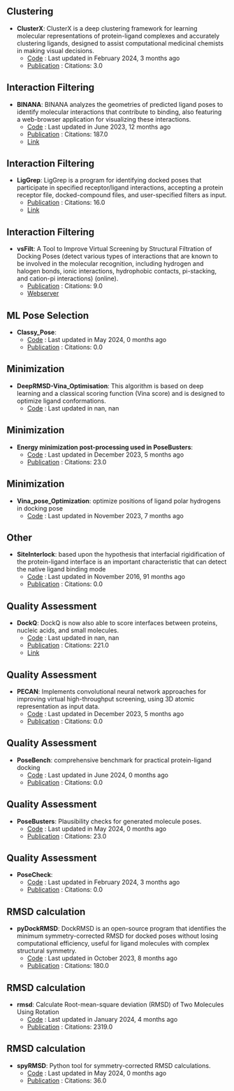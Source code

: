 ## **Clustering**
- **ClusterX**: ClusterX is a deep clustering framework for learning molecular representations of protein-ligand complexes and accurately clustering ligands, designed to assist computational medicinal chemists in making visual decisions.
	- [Code](https://github.com/ChenSikang/ClusterX) : Last updated in February 2024, 3 months ago
	- [Publication](https://doi.org/10.1093/bib/bbad126) : Citations: 3.0

## Interaction Filtering
- **BINANA**: BINANA analyzes the geometries of predicted ligand poses to identify molecular interactions that contribute to binding, also featuring a web-browser application for visualizing these interactions.
	- [Code](https://github.com/durrantlab/binana) : Last updated in June 2023, 12 months ago
	- [Publication](https://doi.org/10.1016%2Fj.jmgm.2011.01.004) : Citations: 187.0
	- [Link](https://durrantlab.pitt.edu/binana-download/)

## Interaction Filtering
- **LigGrep**: LigGrep is a program for identifying docked poses that participate in specified receptor/ligand interactions, accepting a protein receptor file, docked-compound files, and user-specified filters as input.
	- [Publication](https://doi.org/10.1186/s13321-020-00471-2) : Citations: 16.0
	- [Link](https://durrantlab.pitt.edu/liggrep/)

## Interaction Filtering
- **vsFilt**: A Tool to Improve Virtual Screening by Structural Filtration of Docking Poses (detect various types of interactions that are known to be involved in the molecular recognition, including hydrogen and halogen bonds, ionic interactions, hydrophobic contacts, pi-stacking, and cation-pi interactions) (online).
	- [Publication](https://doi.org/10.1021/acs.jcim.0c00303) : Citations: 9.0
	- [Webserver](https://biokinet.belozersky.msu.ru/vsfilt)

## ML Pose Selection
- **Classy_Pose**: 
	- [Code](https://github.com/vktrannguyen/Classy_Pose) : Last updated in May 2024, 0 months ago
	- [Publication](https://doi.org/10.1002/aisy.202400238) : Citations: 0.0

## Minimization
- **DeepRMSD-Vina_Optimisation**: This algorithm is based on deep learning and a classical scoring function (Vina score) and is designed to optimize ligand conformations.
	- [Code](<https://github.com/zchwang/DeepRMSD-Vina_Optimization>) : Last updated in nan, nan

## Minimization
- **Energy minimization post-processing used in PoseBusters**: 
	- [Code](https://github.com/maabuu/posebusters_em) : Last updated in December 2023, 5 months ago
	- [Publication](https://doi.org/10.1039/d3sc04185a) : Citations: 23.0

## Minimization
- **Vina_pose_Optimization**: optimize positions of ligand polar hydrogens in docking pose
	- [Code](https://github.com/rongfengzou/vina_pose_optimization) : Last updated in November 2023, 7 months ago

## Other
- **SiteInterlock**: based upon the hypothesis that interfacial rigidification of the protein-ligand interface is an important characteristic that can detect the native ligand binding mode
	- [Code](https://github.com/rasbt/siteinterlock) : Last updated in November 2016, 91 months ago
	- [Publication](https://doi.org/10.1002/prot.25172/full) : Citations: 0.0

## Quality Assessment
- **DockQ**: DockQ is now also able to score interfaces between proteins, nucleic acids, and small molecules.
	- [Code](http://github.com/bjornwallner/DockQ/) : Last updated in nan, nan
	- [Publication](https://doi.org/10.1371/journal.pone.0161879) : Citations: 221.0
	- [Link](https://wallnerlab.org/DockQ)

## Quality Assessment
- **PECAN**: Implements convolutional neural network approaches for improving virtual high-throughput screening, using 3D atomic representation as input data.
	- [Code](https://github.com/LLNL/PECAN2) : Last updated in December 2023, 5 months ago
	- [Publication](https://doi.org/10.3390/make6010030) : Citations: 0.0

## Quality Assessment
- **PoseBench**: comprehensive benchmark for practical protein-ligand docking
	- [Code](https://github.com/BioinfoMachineLearning/PoseBench) : Last updated in June 2024, 0 months ago
	- [Publication](https://doi.org/10.5281/zenodo.11477766.svg) : Citations: 0.0

## Quality Assessment
- **PoseBusters**: Plausibility checks for generated molecule poses.
	- [Code](https://github.com/maabuu/posebusters) : Last updated in May 2024, 0 months ago
	- [Publication](https://doi.org/10.1039/D3SC04185A) : Citations: 23.0

## Quality Assessment
- **PoseCheck**: 
	- [Code](https://github.com/cch1999/posecheck) : Last updated in February 2024, 3 months ago
	- [Publication](https://doi.org/10.5281/zenodo.10208912.svg) : Citations: 0.0

## RMSD calculation
- **pyDockRMSD**: DockRMSD is an open-source program that identifies the minimum symmetry-corrected RMSD for docked poses without losing computational efficiency, useful for ligand molecules with complex structural symmetry.
	- [Code](https://github.com/neudinger/pyDockRMSD) : Last updated in October 2023, 8 months ago
	- [Publication](https://doi.org/10.1186/s13321-019-0362-7) : Citations: 180.0

## RMSD calculation
- **rmsd**: Calculate Root-mean-square deviation (RMSD) of Two Molecules Using Rotation
	- [Code](https://github.com/charnley/rmsd) : Last updated in January 2024, 4 months ago
	- [Publication](https://doi.org/10.1107/S0567739476001873) : Citations: 2319.0

## RMSD calculation
- **spyRMSD**: Python tool for symmetry-corrected RMSD calculations.
	- [Code](https://github.com/RMeli/spyrmsd) : Last updated in May 2024, 0 months ago
	- [Publication](https://doi.org/10.1186/s13321-020-00455-2) : Citations: 36.0
